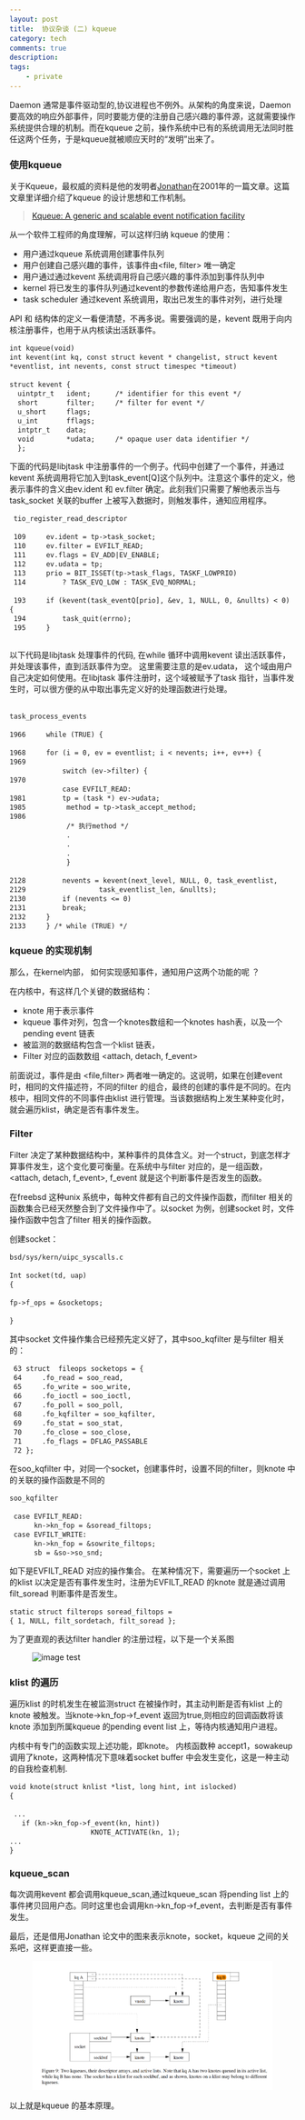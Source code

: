 ```yaml
---
layout: post
title:  协议杂谈 (二) kqueue
category: tech 
comments: true
description: 
tags:
    - private 
---
```




Daemon 通常是事件驱动型的,协议进程也不例外。从架构的角度来说，Daemon 要高效的响应外部事件，同时要能方便的注册自己感兴趣的事件源，这就需要操作系统提供合理的机制。而在kqueue 之前，操作系统中已有的系统调用无法同时胜任这两个任务，于是kqueue就被顺应天时的“发明”出来了。

### 使用kqueue

关于Kqueue，最权威的资料是他的发明者[Jonathan](https://people.freebsd.org/~jlemon/)在2001年的一篇文章。这篇文章里详细介绍了kqueue 的设计思想和工作机制。
> [Kqueue: A generic and scalable event notification facility](http://www.read.seas.harvard.edu/~kohler/class/aosref/lemon01kqueue.pdf)


从一个软件工程师的角度理解，可以这样归纳 kqueue 的使用：

- 用户通过kqueue 系统调用创建事件队列
- 用户创建自己感兴趣的事件，该事件由<file, filter>  唯一确定
- 用户通过通过kevent 系统调用将自己感兴趣的事件添加到事件队列中
- kernel 将已发生的事件队列通过kevent的参数传递给用户态，告知事件发生
- task scheduler 通过kevent 系统调用，取出已发生的事件对列，进行处理


API 和 结构体的定义一看便清楚，不再多说。需要强调的是，kevent 既用于向内核注册事件，也用于从内核读出活跃事件。

```
int kqueue(void)
int kevent(int kq, const struct kevent * changelist, struct kevent *eventlist, int nevents, const struct timespec *timeout)

struct kevent {
  uintptr_t   ident;      /* identifier for this event */
  short       filter;     /* filter for event */
  u_short     flags;
  u_int       fflags;
  intptr_t    data;
  void        *udata;     /* opaque user data identifier */
  };

```


下面的代码是libjtask 中注册事件的一个例子。代码中创建了一个事件，并通过kevent 系统调用将它加入到task\_event[Q]这个队列中。注意这个事件的定义，他表示事件的含义由ev.ident 和 ev.filter 确定。此刻我们只需要了解他表示当与task_socket 关联的buffer 上被写入数据时，则触发事件，通知应用程序。


```
 tio_register_read_descriptor
 
 109     ev.ident = tp->task_socket;
 110     ev.filter = EVFILT_READ;
 111     ev.flags = EV_ADD|EV_ENABLE;
 112     ev.udata = tp;
 113     prio = BIT_ISSET(tp->task_flags, TASKF_LOWPRIO)
 114         ? TASK_EVQ_LOW : TASK_EVQ_NORMAL;
 
 193     if (kevent(task_eventQ[prio], &ev, 1, NULL, 0, &nullts) < 0) {
 194         task_quit(errno);
 195     }


```

以下代码是libjtask 处理事件的代码, 在while 循环中调用kevent 读出活跃事件，并处理该事件，直到活跃事件为空。 这里需要注意的是ev.udata， 这个域由用户自己决定如何使用。在libjtask 事件注册时，这个域被赋予了task 指针，当事件发生时，可以很方便的从中取出事先定义好的处理函数进行处理。

```

task_process_events

1966     while (TRUE) {

1968     for (i = 0, ev = eventlist; i < nevents; i++, ev++) {
1969         
             switch (ev->filter) {
1970         
             case EVFILT_READ:
1981         tp = (task *) ev->udata;
1985          method = tp->task_accept_method;
1986 
              /* 执行method */
              .
              .
              .
              }
             
2128         nevents = kevent(next_level, NULL, 0, task_eventlist,
2129                  task_eventlist_len, &nullts);
2130         if (nevents <= 0)
2131         break;
2132     }
2133     } /* while (TRUE) */

```


### kqueue 的实现机制

那么，在kernel内部， 如何实现感知事件，通知用户这两个功能的呢 ？

在内核中，有这样几个关键的数据结构：

- knote  用于表示事件
- kqueue 事件对列，包含一个knotes数组和一个knotes hash表，以及一个pending event 链表
- 被监测的数据结构包含一个klist 链表，
- Filter 对应的函数数组 <attach, detach, f_event>


前面说过，事件是由 \<file,filter> 两者唯一确定的。这说明，如果在创建event 时，相同的文件描述符，不同的filter 的组合，最终的创建的事件是不同的。在内核中，相同文件的不同事件由klist 进行管理。当该数据结构上发生某种变化时，就会遍历klist，确定是否有事件发生。


### Filter 

Filter 决定了某种数据结构中，某种事件的具体含义。对一个struct，到底怎样才算事件发生，这个变化要可衡量。在系统中与filter 对应的，是一组函数，<attach, detach, f_event>, f_event 就是这个判断事件是否发生的函数。

在freebsd 这种unix 系统中，每种文件都有自己的文件操作函数，而filter 相关的函数集合已经天然整合到了文件操作中了。以socket 为例，创建socket 时，文件操作函数中包含了filter 相关的操作函数。


创建socket：

```
bsd/sys/kern/uipc_syscalls.c

Int socket(td, uap) 
{

fp->f_ops = &socketops;

}

```

其中socket 文件操作集合已经预先定义好了，其中soo_kqfilter 是与filter 相关的：

```
 63 struct  fileops socketops = {
 64     .fo_read = soo_read,
 65     .fo_write = soo_write,
 66     .fo_ioctl = soo_ioctl,
 67     .fo_poll = soo_poll,
 68     .fo_kqfilter = soo_kqfilter,
 69     .fo_stat = soo_stat,
 70     .fo_close = soo_close,
 71     .fo_flags = DFLAG_PASSABLE
 72 };
```

在soo_kqfilter 中，对同一个socket，创建事件时，设置不同的filter，则knote 中的关联的操作函数是不同的

```
soo_kqfilter

 case EVFILT_READ:
      kn->kn_fop = &soread_filtops;
 case EVFILT_WRITE:
      kn->kn_fop = &sowrite_filtops;
      sb = &so->so_snd;

```

如下是EVFILT\_READ 对应的操作集合。
在某种情况下，需要遍历一个socket 上的klist 以决定是否有事件发生时，注册为EVFILT\_READ 的knote 就是通过调用 filt_soread 判断事件是否发生。

```
static struct filterops soread_filtops =
{ 1, NULL, filt_sordetach, filt_soread };
```

为了更直观的表达filter handler 的注册过程，以下是一个关系图


<figure>
<img alt = "image test" src = "/resources/images/kqueue-filter.bmp">
</figure>





###  klist 的遍历

遍历klist 的时机发生在被监测struct 在被操作时，其主动判断是否有klist 上的knote 被触发。当knote->kn_fop->f_event 返回为true,则相应的回调函数将该knote 添加到所属kqueue 的pending event list 上，等待内核通知用户进程。

内核中有专门的函数实现上述功能，即knote。 内核函数种 accept1，sowakeup 调用了knote，这两种情况下意味着socket buffer 中会发生变化，这是一种主动的自我检查机制.

```
void knote(struct knlist *list, long hint, int islocked)
{ 
 
 ...
   if (kn->kn_fop->f_event(kn, hint))
                    KNOTE_ACTIVATE(kn, 1);
...
}
```

### kqueue_scan 

每次调用kevent 都会调用kqueue_scan,通过kqueue\_scan 将pending list 上的事件拷贝回用户态。同时这里也会调用kn->kn\_fop->f\_event，去判断是否有事件发生。


最后，还是借用Jonathan 论文中的图来表示knote，socket，kqueue 之间的关系吧，这样更直接一些。


<figure>
<img alt = "image test" src = "/resources/images/kqueue-knote.png">
</figure>


以上就是kqueue 的基本原理。



